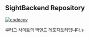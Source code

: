 ## SightBackend Repository

[![codecov](https://codecov.io/gh/khu-khlug/SightBackEnd/graph/badge.svg?token=49T04P3U9O)](https://codecov.io/gh/khu-khlug/SightBackEnd)

쿠러그 사이트의 백엔드 레포지토리입니다.s
